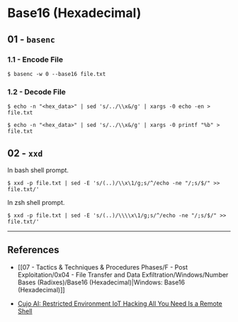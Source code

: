 # Base16 (Hexadecimal)

## 01 - `basenc`

### 1.1 - Encode File

```
$ basenc -w 0 --base16 file.txt
```

### 1.2 - Decode File

```
$ echo -n "<hex_data>" | sed 's/../\\x&/g' | xargs -0 echo -en > file.txt

$ echo -n "<hex_data>" | sed 's/../\\x&/g' | xargs -0 printf "%b" > file.txt
```

## 02 - `xxd`

In bash shell prompt.

```
$ xxd -p file.txt | sed -E 's/(..)/\\x\1/g;s/^/echo -ne "/;s/$/" >> file.txt/'
```

In zsh shell prompt.

```
$ xxd -p file.txt | sed -E 's/(..)/\\\\x\1/g;s/^/echo -ne "/;s/$/" >> file.txt/'
```

---
## References

- [[07 - Tactics & Techniques & Procedures Phases/F - Post Exploitation/0x04 - File Transfer and Data Exfiltration/Windows/Number Bases (Radixes)/Base16 (Hexadecimal)|Windows: Base16 (Hexadecimal)]]

- [Cujo AI: Restricted Environment IoT Hacking All You Need Is a Remote Shell](https://cujo.com/restricted-environment-iot-hacking-all-you-need-is-a-remote-shell/)